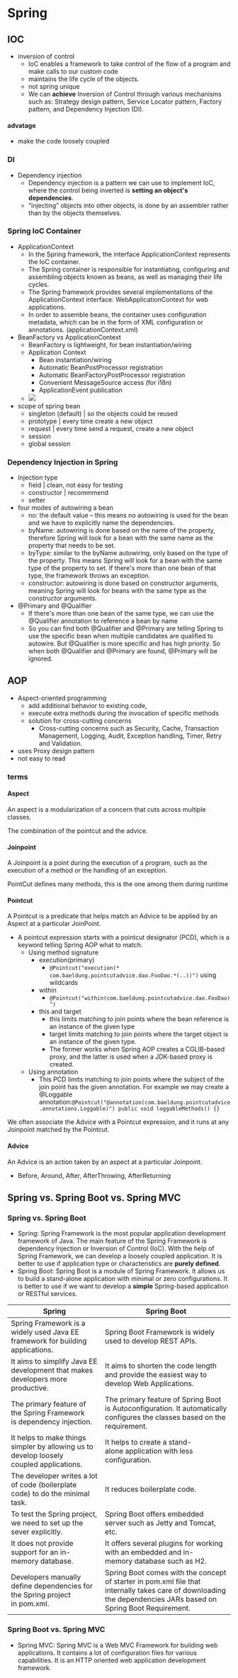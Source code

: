 # Spring

## IOC
- inversion of control
    -  IoC enables a framework to take control of the flow of a program and make calls to our custom code
    -  maintains the life cycle of the objects.
    -  not spring unique
    -  We can **achieve** Inversion of Control through various mechanisms such as: Strategy design pattern, Service Locator pattern, Factory pattern, and Dependency Injection (DI).
#### advatage
- make the code loosely coupled

### DI
- Dependency injection
    - Dependency injection is a pattern we can use to implement IoC, where the control being inverted is **setting an object's dependencies**.
    - “injecting” objects into other objects, is done by an assembler rather than by the objects themselves.
### Spring IoC Container
- ApplicationContext
    - In the Spring framework, the interface ApplicationContext represents the IoC container. 
    - The Spring container is responsible for instantiating, configuring and assembling objects known as beans, as well as managing their life cycles.
    - The Spring framework provides several implementations of the ApplicationContext interface: WebApplicationContext for web applications.
    - In order to assemble beans, the container uses configuration metadata, which can be in the form of XML configuration or annotations. (applicationContext.xml)
- BeanFactory vs ApplicationContext
    - BeanFactory is lightweight, for bean instantiation/wiring
    - Application Context
        - Bean instantiation/wiring
        - Automatic BeanPostProcessor registration
        - Automatic BeanFactoryPostProcessor registration
        - Convenient MessageSource access (for i18n)
        - ApplicationEvent publication
    - ![](https://i.stack.imgur.com/EweA3.jpg) 
- scope of spring bean
    - singleton (default) | so the objects could be reused
    - prototype | every time create a new object
    - request | every time send a request, create a new object
    - session
    - global session

### Dependency Injection in Spring
- Injection type
    - field | clean, not easy for testing
    - constructor | recommmend 
    - setter
- four modes of autowiring a bean 
    - no: the default value – this means no autowiring is used for the bean and we have to explicitly name the dependencies.
    - byName: autowiring is done based on the name of the property, therefore Spring will look for a bean with the same name as the property that needs to be set.
    - byType: similar to the byName autowiring, only based on the type of the property. This means Spring will look for a bean with the same type of the property to set. If there's more than one bean of that type, the framework throws an exception.
    - constructor: autowiring is done based on constructor arguments, meaning Spring will look for beans with the same type as the constructor arguments.
- @Primary and @Qualifier
    - If there's more than one bean of the same type, we can use the @Qualifier annotation to reference a bean by name
    - So you can find both @Qualifier and @Primary are telling Spring to use the specific bean when multiple candidates are qualified to autowire. But @Qualifier is more specific and has high priority. So when both @Qualifier and @Primary are found, @Primary will be ignored.

## AOP
- Aspect-oriented programming 
    - add additional behavior to existing code,
    - execute extra methods during the invocation of specific methods
    - solution for cross-cutting concerns
        - Cross-cutting concerns such as Security, Cache, Transaction Management, Logging, Audit, Exception handling, Timer, Retry and Validation.
- uses Proxy design pattern
- not easy to read
### terms
#### Aspect
An aspect is a modularization of a concern that cuts across multiple classes. 

The combination of the pointcut and the advice.
#### Joinpoint
A Joinpoint is a point during the execution of a program, such as the execution of a method or the handling of an exception.

PointCut defines many methods, this is the one among them during runtime
#### Pointcut
A Pointcut is a predicate that helps match an Advice to be applied by an Aspect at a particular JoinPoint.
- A pointcut expression starts with a pointcut designator (PCD), which is a keyword telling Spring AOP what to match. 
    - Using method signature
        - execution(primary)
            - `@Pointcut("execution(* com.baeldung.pointcutadvice.dao.FooDao.*(..))")` using wildcards
        - within
            - `@Pointcut("within(com.baeldung.pointcutadvice.dao.FooDao)")`
        - this and target
            - this limits matching to join points where the bean reference is an instance of the given type
            - target limits matching to join points where the target object is an instance of the given type.
            - The former works when Spring AOP creates a CGLIB-based proxy, and the latter is used when a JDK-based proxy is created.
    - Using annotation
        - This PCD limits matching to join points where the subject of the join point has the given annotation. For example we may create a @Loggable annotation:`@Pointcut("@annotation(com.baeldung.pointcutadvice.annotations.Loggable)")
public void loggableMethods() {}`

We often associate the Advice with a Pointcut expression, and it runs at any Joinpoint matched by the Pointcut.

#### Advice
An Advice is an action taken by an aspect at a particular Joinpoint. 
- Before, Around, After, AfterThrowing, AfterReturning

## Spring vs. Spring Boot vs. Spring MVC
### Spring vs. Spring Boot
- Spring: Spring Framework is the most popular application development framework of Java. The main feature of the Spring Framework is dependency Injection or Inversion of Control (IoC). With the help of Spring Framework, we can develop a loosely coupled application. It is better to use if application type or characteristics are **purely defined**.
- Spring Boot: Spring Boot is a module of Spring Framework. It allows us to build a stand-alone application with minimal or zero configurations. It is better to use if we want to develop a **simple** Spring-based application or RESTful services.

| Spring | Spring Boot |
| --- | --- |
| Spring Framework is a widely used Java EE framework for building applications. | Spring Boot Framework is widely used to develop REST APIs. |
| It aims to simplify Java EE development that makes developers more productive. | It aims to shorten the code length and provide the easiest way to develop Web Applications. |
| The primary feature of the Spring Framework is dependency injection. | The primary feature of Spring Boot is Autoconfiguration. It automatically configures the classes based on the requirement. |
| It helps to make things simpler by allowing us to develop loosely coupled applications. | It helps to create a stand-alone application with less configuration. |
| The developer writes a lot of code (boilerplate code) to do the minimal task. | It reduces boilerplate code. |
| To test the Spring project, we need to set up the sever explicitly. | Spring Boot offers embedded server such as Jetty and Tomcat, etc. |
| It does not provide support for an in-memory database. | It offers several plugins for working with an embedded and in-memory database such as H2. |
| Developers manually define dependencies for the Spring project in pom.xml. | Spring Boot comes with the concept of starter in pom.xml file that internally takes care of downloading the dependencies JARs based on Spring Boot Requirement. |

### Spring Boot vs. Spring MVC
- Spring MVC: Spring MVC is a Web MVC Framework for building web applications. It contains a lot of configuration files for various capabilities. It is an HTTP oriented web application development framework.

 









    
